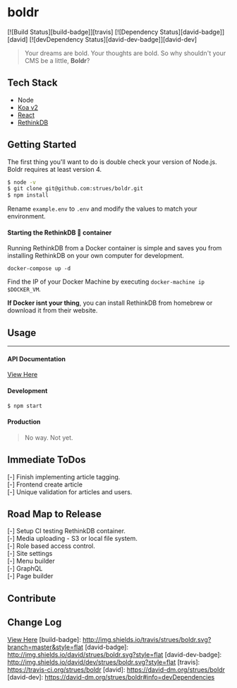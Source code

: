 boldr
====
[![Build Status][build-badge]][travis]
[![Dependency Status][david-badge]][david]
[![devDependency Status][david-dev-badge]][david-dev]

> Your dreams are bold. Your thoughts are bold. So why shouldn't your CMS be a little, **Boldr**?

## Tech Stack

* Node
* [Koa v2](http://koajs.com/)
* [React](http://facebook.github.io/react/)
* [RethinkDB](http://rethinkdb.com)

## Getting Started
The first thing you'll want to do is double check your version of Node.js. Boldr requires at least version 4.

```bash
$ node -v
$ git clone git@github.com:strues/boldr.git
$ npm install
```

Rename `example.env` to `.env`  and modify the values to match your environment.

#### Starting the RethinkDB :whale: container
Running RethinkDB from a Docker container is simple and saves you from installing RethinkDB on your own computer for development.

`docker-compose up -d`

Find the IP of your Docker Machine by executing `docker-machine ip $DOCKER_VM`.  

**If Docker isnt your thing**, you can install RethinkDB from homebrew or download it from their website.

## Usage
--------
#### API Documentation
[View Here](docs/api/apidocs.md)  

#### Development

```bash
$ npm start
```

#### Production
> No way. Not yet.

## Immediate ToDos
  [-] Finish implementing article tagging.  
  [-] Frontend create article  
  [-] Unique validation for articles and users.

## Road Map to Release
  [-] Setup CI testing RethinkDB container.  
  [-] Media uploading - S3 or local file system.  
  [-] Role based access control.  
  [-] Site settings  
  [-] Menu builder  
  [-] GraphQL  
  [-] Page builder  

## Contribute

## Change Log
[View Here](Changelog.md)
[build-badge]: http://img.shields.io/travis/strues/boldr.svg?branch=master&style=flat
[david-badge]: http://img.shields.io/david/strues/boldr.svg?style=flat
[david-dev-badge]: http://img.shields.io/david/dev/strues/boldr.svg?style=flat
[travis]: https://travis-ci.org/strues/boldr
[david]: https://david-dm.org/strues/boldr
[david-dev]: https://david-dm.org/strues/boldr#info=devDependencies

